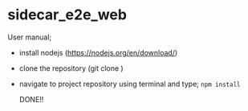 # sidecar_e2e_web

User manual;

- install nodejs (https://nodejs.org/en/download/)
- clone the repository (git clone <url> )
- navigate to project repository using terminal and type;
  `npm install`

  DONE!!
